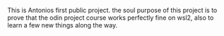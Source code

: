 This is Antonios first public project.
the soul purpose of this project is to prove that the odin project 
course works perfectly fine on wsl2,
also to learn a few new things along the way.